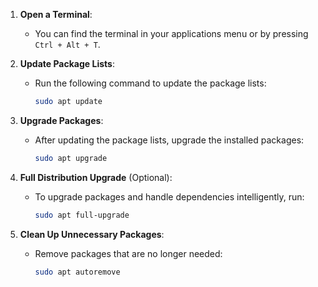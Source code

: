 
1. **Open a Terminal**:
   - You can find the terminal in your applications menu or by pressing `Ctrl + Alt + T`.

2. **Update Package Lists**:
   - Run the following command to update the package lists:
     ```bash
     sudo apt update
     ```

3. **Upgrade Packages**:
   - After updating the package lists, upgrade the installed packages:
     ```bash
     sudo apt upgrade
     ```

4. **Full Distribution Upgrade** (Optional):
   - To upgrade packages and handle dependencies intelligently, run:
     ```bash
     sudo apt full-upgrade
     ```

5. **Clean Up Unnecessary Packages**:
   - Remove packages that are no longer needed:
     ```bash
     sudo apt autoremove
     ```
